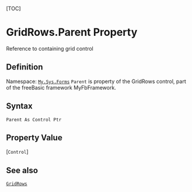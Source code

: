 [TOC]
# GridRows.Parent Property
Reference to containing grid control
## Definition
Namespace: [`My.Sys.Forms`](My.Sys.Forms.md)
`Parent` is property of the GridRows control, part of the freeBasic framework MyFbFramework.
## Syntax
```freeBasic
Parent As Control Ptr
```
## Property Value
[`Control`]
## See also
[`GridRows`](GridRows.md)
